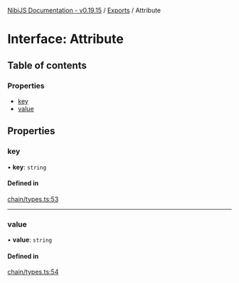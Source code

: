 [NibiJS Documentation - v0.19.15](../intro.md) / [Exports](../modules.md) / Attribute

# Interface: Attribute

## Table of contents

### Properties

- [key](Attribute.md#key)
- [value](Attribute.md#value)

## Properties

### key

• **key**: `string`

#### Defined in

[chain/types.ts:53](https://github.com/NibiruChain/ts-sdk/blob/b0f9b4b/packages/nibijs/src/chain/types.ts#L53)

___

### value

• **value**: `string`

#### Defined in

[chain/types.ts:54](https://github.com/NibiruChain/ts-sdk/blob/b0f9b4b/packages/nibijs/src/chain/types.ts#L54)
